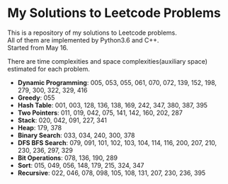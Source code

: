 My Solutions to Leetcode Problems
====
This is a repository of my solutions to Leetcode problems.  
All of them are implemented by Python3.6 and C++.  
Started from May 16.

There are time complexities and space complexities(auxiliary space) estimated for each problem.

- **Dynamic Programming**: 005, 053, 055, 061, 070, 072, 139, 152, 198, 279, 300, 322, 329, 416
- **Greedy**: 055
- **Hash Table**: 001, 003, 128, 136, 138, 169, 242, 347, 380, 387, 395
- **Two Pointers**: 011, 019, 042, 075, 141, 142, 160, 202, 287
- **Stack**: 020, 042, 091, 227, 341
- **Heap**: 179, 378
- **Binary Search**: 033, 034, 240, 300, 378
- **DFS BFS Search**: 079, 091, 101, 102, 103, 104, 114, 116, 200, 207, 210, 230, 236, 297, 329
- **Bit Operations**: 078, 136, 190, 289
- **Sort**: 015, 049, 056, 148, 179, 215, 324, 347
- **Recursive**: 022, 046, 078, 098, 105, 108, 131, 207, 230, 236, 395
